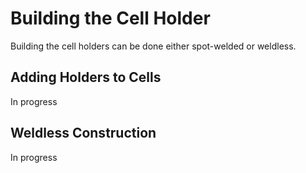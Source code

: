 # Building the Cell Holder
Building the cell holders can be done either spot-welded or weldless.

## Adding Holders to Cells
In progress

## Weldless Construction
In progress